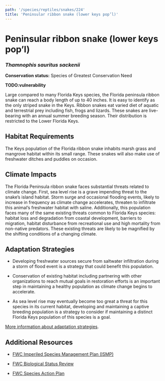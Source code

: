 ```yaml
---
path: '/species/reptiles/snakes/224'
title: 'Peninsular ribbon snake (lower keys pop’l)'
---
```


# Peninsular ribbon snake (lower keys pop’l)
### *Thamnophis sauritus sackenii*



**Conservation status:** Species of Greatest Conservation Need

**TODO:vulnerability**

Large compared to many Florida Keys species, the Florida peninsula ribbon snake can reach a body length of up to 40 inches.  It is easy to identify as the only striped snake in the Keys.   Ribbon snakes eat varied diet of aquatic and terrestrial prey including fish, frogs and lizards.  These snakes are live-bearing with an annual summer breeding season.  Their distribution is restricted to the Lower Florida Keys.

    
## Habitat Requirements

The Keys population of the Florida ribbon snake inhabits marsh grass and mangrove habitat within its small range.  These snakes will also make use of freshwater ditches and puddles on occasion.

## Climate Impacts

The Florida Peninsula ribbon snake faces substantial threats related to climate change.  First, sea level rise is a grave impending threat to the snake’s island habitat.  Storm surge and occasional flooding events, likely to increase in frequency as climate change accelerates, threaten to infiltrate this animal’s freshwater habitat with saline.  Additionally, this population faces many of the same existing threats common to Florida Keys species: habitat loss and degradation from coastal development, barriers to migration, habitat disturbance from recreational use and high mortality from non-native predators.  These existing threats are likely to be magnified by the shifting conditions of a changing climate.

## Adaptation Strategies

- Developing freshwater sources secure from saltwater infiltration during a storm of flood event is a strategy that could benefit this population.

- Conservation of existing habitat including partnering with other organizations to reach mutual goals in restoration efforts is an important step in maintaining a healthy population as climate change begins to accelerate.

- As sea level rise may eventually become too great a threat for this species in its current habitat, developing and maintaining a captive breeding population is a strategy to consider if maintaining a distinct Florida Keys population of this species is a goal.


[More information about adaptation strategies](/strategies).


## Additional Resources

- [FWC Imperiled Species Management Plan (ISMP)](http://myfwc.com/media/4133167/Floridas-Imperiled-Species-Management-Plan-2016-2026.pdf)

- [FWC Biological Status Review](http://www.myfwc.com/media/2273358/Peninsula-Ribbon-Snake-BSR.pdf)

- [FWC Species Action Plan](http://myfwc.com/media/2738271/Peninsula-Ribbon-Snake-Species-Action-Plan-Final-Draft.pdf)
